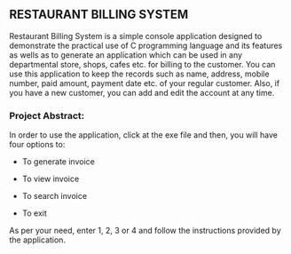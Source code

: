 ## RESTAURANT BILLING SYSTEM  ##


Restaurant Billing System is a simple console application designed to demonstrate the practical use of C programming language and its features as wells as to generate an application which can be used in any departmental store, shops, cafes etc. for billing to the customer. You can use this application to keep the records such as name, address, mobile number, paid amount, payment date etc. of your regular customer. Also, if you have a new customer, you can add and edit the account at any time.

### Project Abstract: ###

In order to use the application, click at the exe file and then, you will have four options to:

- To generate invoice

- To view invoice

- To search invoice

- To exit

As per your need, enter 1, 2, 3 or 4 and follow the instructions provided by the application.
